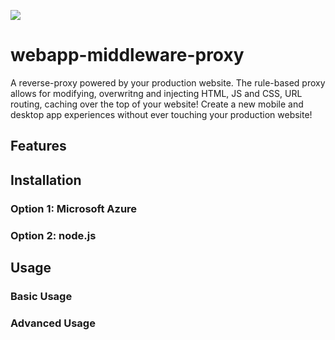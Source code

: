 ![](http://i.imgur.com/GKYGYp1.png)

# webapp-middleware-proxy

A reverse-proxy powered by your production website. The rule-based proxy allows for modifying, overwritng and injecting HTML, JS and CSS, URL routing, caching over the top of your website! Create a new mobile and desktop app experiences without ever touching your production website!

## Features

## Installation
### Option 1: Microsoft Azure
### Option 2: node.js

## Usage
### Basic Usage
### Advanced Usage


